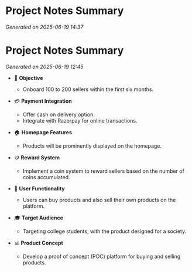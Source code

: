 # Project Notes Summary

*Generated on 2025-06-19 14:37*

# Project Notes Summary

*Generated on 2025-06-19 12:45*

- 🎯 **Objective**
  - Onboard 100 to 200 sellers within the first six months.

- 💳 **Payment Integration**
  - Offer cash on delivery option.
  - Integrate with Razorpay for online transactions.

- 🏠 **Homepage Features**
  - Products will be prominently displayed on the homepage.

- 🪙 **Reward System**
  - Implement a coin system to reward sellers based on the number of coins accumulated.

- 🛒 **User Functionality**
  - Users can buy products and also sell their own products on the platform.

- 🎓 **Target Audience**
  - Targeting college students, with the product designed for a society.

- 📊 **Product Concept**
  - Develop a proof of concept (POC) platform for buying and selling products.